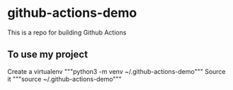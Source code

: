 # github-actions-demo
This is a repo for building Github Actions

## To use my project 
Create a virtualenv
"""python3 -m venv ~/.github-actions-demo"""
Source it
"""source ~/.github-actions-demo"""
